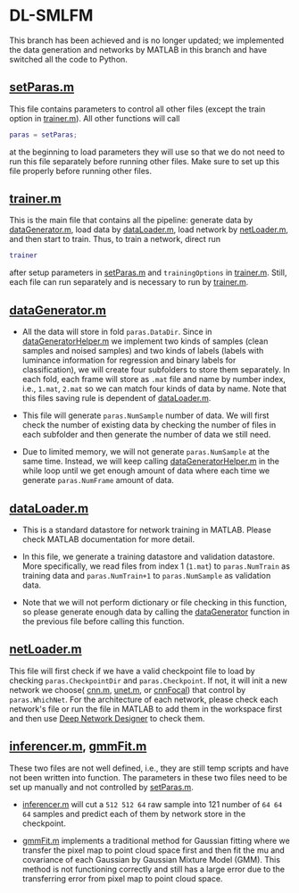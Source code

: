 # DL-SMLFM
This branch has been achieved and is no longer updated; we implemented the data generation and networks by MATLAB in this branch and have switched all the code to Python.

## [setParas.m](https://github.com/tianrui-qi/DL-SMLFM/blob/matlab-achieve/setParas.m) 

This file contains parameters to control all other files (except the train option in [trainer.m](https://github.com/tianrui-qi/DL-SMLFM/blob/matlab-achieve/trainer.m)). All other functions will call 
```matlab
paras = setParas;
``` 
at the beginning to load parameters they will use so that we do not need to run this file separately before running other files. Make sure to set up this file properly before running other files.

## [trainer.m](https://github.com/tianrui-qi/DL-SMLFM/blob/matlab-achieve/trainer.m)

This is the main file that contains all the pipeline: generate data by [dataGenerator.m](https://github.com/tianrui-qi/DL-SMLFM/blob/matlab-achieve/dataGenerator.m), load data by [dataLoader.m](https://github.com/tianrui-qi/DL-SMLFM/blob/matlab-achieve/dataLoader.m), load network by [netLoader.m](https://github.com/tianrui-qi/DL-SMLFM/blob/matlab-achieve/netLoader.m), and then start to train. Thus, to train a network, direct run 
```matlab
trainer
```
after setup parameters in [setParas.m](https://github.com/tianrui-qi/DL-SMLFM/blob/matlab-achieve/setParas.m) and `trainingOptions` in [trainer.m](https://github.com/tianrui-qi/DL-SMLFM/blob/matlab-achieve/trainer.m). Still, each file can run separately and is necessary to run by [trainer.m](https://github.com/tianrui-qi/DL-SMLFM/blob/matlab-achieve/trainer.m).

## [dataGenerator.m](https://github.com/tianrui-qi/DL-SMLFM/blob/matlab-achieve/dataGenerator.m)

- All the data will store in fold `paras.DataDir`. Since in [dataGeneratorHelper.m](https://github.com/tianrui-qi/DL-SMLFM/blob/matlab-achieve/dataGeneratorHelper.m) we implement two kinds of samples (clean samples and noised samples) and two kinds of labels (labels with luminance information for regression and binary labels for classification), we will create four subfolders to store them separately. In each fold, each frame will store as `.mat` file and name by number index, i.e., `1.mat`, `2.mat` so we can match four kinds of data by name. Note that this files saving rule is dependent of [dataLoader.m](https://github.com/tianrui-qi/DL-SMLFM/blob/matlab-achieve/dataLoader.m).

- This file will generate `paras.NumSample` number of data. We will first check the number of existing data by checking the number of files in each subfolder and then generate the number of data we still need.

- Due to limited memory, we will not generate `paras.NumSample` at the same time. Instead, we will keep calling [dataGeneratorHelper.m](https://github.com/tianrui-qi/DL-SMLFM/blob/matlab-achieve/dataGeneratorHelper.m) in the while loop until we get enough amount of data where each time we generate `paras.NumFrame` amount of data. 

## [dataLoader.m](https://github.com/tianrui-qi/DL-SMLFM/blob/matlab-achieve/dataLoader.m)

- This is a standard datastore for network training in MATLAB. Please check MATLAB documentation for more detail. 

- In this file, we generate a training datastore and validation datastore. More specifically, we read files from index 1 (`1.mat`) to `paras.NumTrain` as training data and `paras.NumTrain+1` to `paras.NumSample` as validation data. 

- Note that we will not perform dictionary or file checking in this function, so please generate enough data by calling the [dataGenerator](https://github.com/tianrui-qi/DL-SMLFM/blob/matlab-achieve/dataGenerator.m) function in the previous file before calling this function.

## [netLoader.m](https://github.com/tianrui-qi/DL-SMLFM/blob/matlab-achieve/netLoader.m)

This file will first check if we have a valid checkpoint file to load by checking `paras.CheckpointDir` and `paras.Checkpoint`. If not, it will init a new network we choose( [cnn.m](https://github.com/tianrui-qi/DL-SMLFM/blob/matlab-achieve/cnn.m), [unet.m](https://github.com/tianrui-qi/DL-SMLFM/blob/matlab-achieve/unet.m), or [cnnFocal](https://github.com/tianrui-qi/DL-SMLFM/blob/matlab-achieve/cnnFocal.m)) that control by `paras.WhichNet`. For the architecture of each network, please check each network's file or run the file in MATLAB to add them in the workspace first and then use [Deep Network Designer](https://www.mathworks.com/help/deeplearning/gs/get-started-with-deep-network-designer.html) to check them. 

## [inferencer.m](https://github.com/tianrui-qi/DL-SMLFM/blob/matlab-achieve/inferencer.m), [gmmFit.m](https://github.com/tianrui-qi/DL-SMLFM/blob/matlab-achieve/gmmFit.m)

These two files are not well defined, i.e., they are still temp scripts and have not been written into function. The parameters in these two files need to be set up manually and not controlled by [setParas.m](https://github.com/tianrui-qi/DL-SMLFM/blob/matlab-achieve/setParas.m). 

- [inferencer.m](https://github.com/tianrui-qi/DL-SMLFM/blob/matlab-achieve/inferencer.m) will cut a `512 512 64` raw sample into 121 number of `64 64 64` samples and predict each of them by network store in the checkpoint. 

- [gmmFit.m](https://github.com/tianrui-qi/DL-SMLFM/blob/matlab-achieve/gmmFit.m) implements a traditional method for Gaussian fitting where we transfer the pixel map to point cloud space first and then fit the mu and covariance of each Gaussian by Gaussian Mixture Model (GMM). This method is not functioning correctly and still has a large error due to the transferring error from pixel map to point cloud space. 
